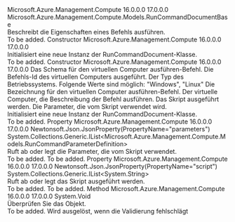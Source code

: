 <Type Name="RunCommandDocument" FullName="Microsoft.Azure.Management.Compute.Models.RunCommandDocument">
  <TypeSignature Language="C#" Value="public class RunCommandDocument : Microsoft.Azure.Management.Compute.Models.RunCommandDocumentBase" />
  <TypeSignature Language="ILAsm" Value=".class public auto ansi beforefieldinit RunCommandDocument extends Microsoft.Azure.Management.Compute.Models.RunCommandDocumentBase" />
  <TypeSignature Language="DocId" Value="T:Microsoft.Azure.Management.Compute.Models.RunCommandDocument" />
  <TypeSignature Language="VB.NET" Value="Public Class RunCommandDocument&#xA;Inherits RunCommandDocumentBase" />
  <TypeSignature Language="F#" Value="type RunCommandDocument = class&#xA;    inherit RunCommandDocumentBase" />
  <AssemblyInfo>
    <AssemblyName>Microsoft.Azure.Management.Compute</AssemblyName>
    <AssemblyVersion>16.0.0.0</AssemblyVersion>
    <AssemblyVersion>17.0.0.0</AssemblyVersion>
  </AssemblyInfo>
  <Base>
    <BaseTypeName>Microsoft.Azure.Management.Compute.Models.RunCommandDocumentBase</BaseTypeName>
  </Base>
  <Interfaces />
  <Docs>
    <summary>
            Beschreibt die Eigenschaften eines Befehls ausführen.
            </summary>
    <remarks>To be added.</remarks>
  </Docs>
  <Members>
    <Member MemberName=".ctor">
      <MemberSignature Language="C#" Value="public RunCommandDocument ();" />
      <MemberSignature Language="ILAsm" Value=".method public hidebysig specialname rtspecialname instance void .ctor() cil managed" />
      <MemberSignature Language="DocId" Value="M:Microsoft.Azure.Management.Compute.Models.RunCommandDocument.#ctor" />
      <MemberSignature Language="VB.NET" Value="Public Sub New ()" />
      <MemberType>Constructor</MemberType>
      <AssemblyInfo>
        <AssemblyName>Microsoft.Azure.Management.Compute</AssemblyName>
        <AssemblyVersion>16.0.0.0</AssemblyVersion>
        <AssemblyVersion>17.0.0.0</AssemblyVersion>
      </AssemblyInfo>
      <Parameters />
      <Docs>
        <summary>
            Initialisiert eine neue Instanz der RunCommandDocument-Klasse.
            </summary>
        <remarks>To be added.</remarks>
      </Docs>
    </Member>
    <Member MemberName=".ctor">
      <MemberSignature Language="C#" Value="public RunCommandDocument (string schema, string id, Microsoft.Azure.Management.Compute.Models.OperatingSystemTypes osType, string label, string description, System.Collections.Generic.IList&lt;string&gt; script, System.Collections.Generic.IList&lt;Microsoft.Azure.Management.Compute.Models.RunCommandParameterDefinition&gt; parameters = null);" />
      <MemberSignature Language="ILAsm" Value=".method public hidebysig specialname rtspecialname instance void .ctor(string schema, string id, valuetype Microsoft.Azure.Management.Compute.Models.OperatingSystemTypes osType, string label, string description, class System.Collections.Generic.IList`1&lt;string&gt; script, class System.Collections.Generic.IList`1&lt;class Microsoft.Azure.Management.Compute.Models.RunCommandParameterDefinition&gt; parameters) cil managed" />
      <MemberSignature Language="DocId" Value="M:Microsoft.Azure.Management.Compute.Models.RunCommandDocument.#ctor(System.String,System.String,Microsoft.Azure.Management.Compute.Models.OperatingSystemTypes,System.String,System.String,System.Collections.Generic.IList{System.String},System.Collections.Generic.IList{Microsoft.Azure.Management.Compute.Models.RunCommandParameterDefinition})" />
      <MemberSignature Language="VB.NET" Value="Public Sub New (schema As String, id As String, osType As OperatingSystemTypes, label As String, description As String, script As IList(Of String), Optional parameters As IList(Of RunCommandParameterDefinition) = null)" />
      <MemberSignature Language="F#" Value="new Microsoft.Azure.Management.Compute.Models.RunCommandDocument : string * string * Microsoft.Azure.Management.Compute.Models.OperatingSystemTypes * string * string * System.Collections.Generic.IList&lt;string&gt; * System.Collections.Generic.IList&lt;Microsoft.Azure.Management.Compute.Models.RunCommandParameterDefinition&gt; -&gt; Microsoft.Azure.Management.Compute.Models.RunCommandDocument" Usage="new Microsoft.Azure.Management.Compute.Models.RunCommandDocument (schema, id, osType, label, description, script, parameters)" />
      <MemberType>Constructor</MemberType>
      <AssemblyInfo>
        <AssemblyName>Microsoft.Azure.Management.Compute</AssemblyName>
        <AssemblyVersion>16.0.0.0</AssemblyVersion>
        <AssemblyVersion>17.0.0.0</AssemblyVersion>
      </AssemblyInfo>
      <Parameters>
        <Parameter Name="schema" Type="System.String" />
        <Parameter Name="id" Type="System.String" />
        <Parameter Name="osType" Type="Microsoft.Azure.Management.Compute.Models.OperatingSystemTypes" />
        <Parameter Name="label" Type="System.String" />
        <Parameter Name="description" Type="System.String" />
        <Parameter Name="script" Type="System.Collections.Generic.IList&lt;System.String&gt;" />
        <Parameter Name="parameters" Type="System.Collections.Generic.IList&lt;Microsoft.Azure.Management.Compute.Models.RunCommandParameterDefinition&gt;" />
      </Parameters>
      <Docs>
        <param name="schema">Das Schema für den virtuellen Computer ausführen-Befehl.</param>
        <param name="id">Die Befehls-Id des virtuellen Computers ausgeführt.</param>
        <param name="osType">Der Typ des Betriebssystems. Folgende Werte sind möglich: "Windows", "Linux"</param>
        <param name="label">Die Bezeichnung für den virtuellen Computer ausführen-Befehl.</param>
        <param name="description">Der virtuelle Computer, die Beschreibung der Befehl ausführen.</param>
        <param name="script">Das Skript ausgeführt werden.</param>
        <param name="parameters">Die Parameter, die vom Skript verwendet wird.</param>
        <summary>
            Initialisiert eine neue Instanz der RunCommandDocument-Klasse.
            </summary>
        <remarks>To be added.</remarks>
      </Docs>
    </Member>
    <Member MemberName="Parameters">
      <MemberSignature Language="C#" Value="public System.Collections.Generic.IList&lt;Microsoft.Azure.Management.Compute.Models.RunCommandParameterDefinition&gt; Parameters { get; set; }" />
      <MemberSignature Language="ILAsm" Value=".property instance class System.Collections.Generic.IList`1&lt;class Microsoft.Azure.Management.Compute.Models.RunCommandParameterDefinition&gt; Parameters" />
      <MemberSignature Language="DocId" Value="P:Microsoft.Azure.Management.Compute.Models.RunCommandDocument.Parameters" />
      <MemberSignature Language="VB.NET" Value="Public Property Parameters As IList(Of RunCommandParameterDefinition)" />
      <MemberSignature Language="F#" Value="member this.Parameters : System.Collections.Generic.IList&lt;Microsoft.Azure.Management.Compute.Models.RunCommandParameterDefinition&gt; with get, set" Usage="Microsoft.Azure.Management.Compute.Models.RunCommandDocument.Parameters" />
      <MemberType>Property</MemberType>
      <AssemblyInfo>
        <AssemblyName>Microsoft.Azure.Management.Compute</AssemblyName>
        <AssemblyVersion>16.0.0.0</AssemblyVersion>
        <AssemblyVersion>17.0.0.0</AssemblyVersion>
      </AssemblyInfo>
      <Attributes>
        <Attribute>
          <AttributeName>Newtonsoft.Json.JsonProperty(PropertyName="parameters")</AttributeName>
        </Attribute>
      </Attributes>
      <ReturnValue>
        <ReturnType>System.Collections.Generic.IList&lt;Microsoft.Azure.Management.Compute.Models.RunCommandParameterDefinition&gt;</ReturnType>
      </ReturnValue>
      <Docs>
        <summary>
            Ruft ab oder legt die Parameter, die vom Skript verwendet.
            </summary>
        <value>To be added.</value>
        <remarks>To be added.</remarks>
      </Docs>
    </Member>
    <Member MemberName="Script">
      <MemberSignature Language="C#" Value="public System.Collections.Generic.IList&lt;string&gt; Script { get; set; }" />
      <MemberSignature Language="ILAsm" Value=".property instance class System.Collections.Generic.IList`1&lt;string&gt; Script" />
      <MemberSignature Language="DocId" Value="P:Microsoft.Azure.Management.Compute.Models.RunCommandDocument.Script" />
      <MemberSignature Language="VB.NET" Value="Public Property Script As IList(Of String)" />
      <MemberSignature Language="F#" Value="member this.Script : System.Collections.Generic.IList&lt;string&gt; with get, set" Usage="Microsoft.Azure.Management.Compute.Models.RunCommandDocument.Script" />
      <MemberType>Property</MemberType>
      <AssemblyInfo>
        <AssemblyName>Microsoft.Azure.Management.Compute</AssemblyName>
        <AssemblyVersion>16.0.0.0</AssemblyVersion>
        <AssemblyVersion>17.0.0.0</AssemblyVersion>
      </AssemblyInfo>
      <Attributes>
        <Attribute>
          <AttributeName>Newtonsoft.Json.JsonProperty(PropertyName="script")</AttributeName>
        </Attribute>
      </Attributes>
      <ReturnValue>
        <ReturnType>System.Collections.Generic.IList&lt;System.String&gt;</ReturnType>
      </ReturnValue>
      <Docs>
        <summary>
            Ruft ab oder legt das Skript ausgeführt werden.
            </summary>
        <value>To be added.</value>
        <remarks>To be added.</remarks>
      </Docs>
    </Member>
    <Member MemberName="Validate">
      <MemberSignature Language="C#" Value="public override void Validate ();" />
      <MemberSignature Language="ILAsm" Value=".method public hidebysig virtual instance void Validate() cil managed" />
      <MemberSignature Language="DocId" Value="M:Microsoft.Azure.Management.Compute.Models.RunCommandDocument.Validate" />
      <MemberSignature Language="VB.NET" Value="Public Overrides Sub Validate ()" />
      <MemberSignature Language="F#" Value="override this.Validate : unit -&gt; unit" Usage="runCommandDocument.Validate " />
      <MemberType>Method</MemberType>
      <AssemblyInfo>
        <AssemblyName>Microsoft.Azure.Management.Compute</AssemblyName>
        <AssemblyVersion>16.0.0.0</AssemblyVersion>
        <AssemblyVersion>17.0.0.0</AssemblyVersion>
      </AssemblyInfo>
      <ReturnValue>
        <ReturnType>System.Void</ReturnType>
      </ReturnValue>
      <Parameters />
      <Docs>
        <summary>
            Überprüfen Sie das Objekt.
            </summary>
        <remarks>To be added.</remarks>
        <exception cref="T:Microsoft.Rest.ValidationException">
            Wird ausgelöst, wenn die Validierung fehlschlägt
            </exception>
      </Docs>
    </Member>
  </Members>
</Type>